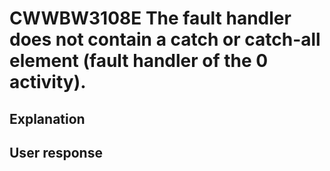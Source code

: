# CWWBW3108E The fault handler does not contain a catch or catch-all element (fault handler of the 0 activity).

## Explanation

## User response